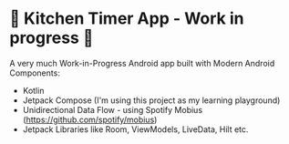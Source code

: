 # 🚧 Kitchen Timer App  - Work in progress 🚧

A very much Work-in-Progress Android app built with Modern Android Components:

- Kotlin
- Jetpack Compose (I'm using this project as my learning playground)
- Unidirectional Data Flow - using Spotify Mobius (https://github.com/spotify/mobius)
- Jetpack Libraries like Room, ViewModels, LiveData, Hilt etc. 

